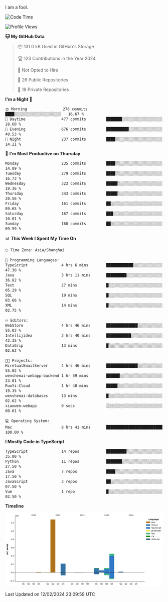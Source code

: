 I am a fool.

<!--START_SECTION:waka-->
![Code Time](http://img.shields.io/badge/Code%20Time-1%2C195%20hrs%2038%20mins-blue)

![Profile Views](http://img.shields.io/badge/Profile%20Views-0-blue)

**🐱 My GitHub Data** 

> 📦 131.0 kB Used in GitHub's Storage 
 > 
> 🏆 123 Contributions in the Year 2024
 > 
> 🚫 Not Opted to Hire
 > 
> 📜 26 Public Repositories 
 > 
> 🔑 19 Private Repositories 
 > 
**I'm a Night 🦉** 

```text
🌞 Morning                278 commits         ████░░░░░░░░░░░░░░░░░░░░░   16.67 % 
🌆 Daytime                477 commits         ███████░░░░░░░░░░░░░░░░░░   28.60 % 
🌃 Evening                676 commits         ██████████░░░░░░░░░░░░░░░   40.53 % 
🌙 Night                  237 commits         ████░░░░░░░░░░░░░░░░░░░░░   14.21 % 
```
📅 **I'm Most Productive on Thursday** 

```text
Monday                   235 commits         ████░░░░░░░░░░░░░░░░░░░░░   14.09 % 
Tuesday                  279 commits         ████░░░░░░░░░░░░░░░░░░░░░   16.73 % 
Wednesday                323 commits         █████░░░░░░░░░░░░░░░░░░░░   19.36 % 
Thursday                 343 commits         █████░░░░░░░░░░░░░░░░░░░░   20.56 % 
Friday                   161 commits         ██░░░░░░░░░░░░░░░░░░░░░░░   09.65 % 
Saturday                 167 commits         ███░░░░░░░░░░░░░░░░░░░░░░   10.01 % 
Sunday                   160 commits         ██░░░░░░░░░░░░░░░░░░░░░░░   09.59 % 
```


📊 **This Week I Spent My Time On** 

```text
🕑︎ Time Zone: Asia/Shanghai

💬 Programming Languages: 
TypeScript               4 hrs 6 mins        ████████████░░░░░░░░░░░░░   47.30 % 
Java                     3 hrs 11 mins       █████████░░░░░░░░░░░░░░░░   36.82 % 
Text                     27 mins             █░░░░░░░░░░░░░░░░░░░░░░░░   05.29 % 
SQL                      19 mins             █░░░░░░░░░░░░░░░░░░░░░░░░   03.66 % 
XML                      14 mins             █░░░░░░░░░░░░░░░░░░░░░░░░   02.75 % 

🔥 Editors: 
WebStorm                 4 hrs 46 mins       ██████████████░░░░░░░░░░░   55.03 % 
Intellijidea             3 hrs 40 mins       ███████████░░░░░░░░░░░░░░   42.35 % 
DataGrip                 13 mins             █░░░░░░░░░░░░░░░░░░░░░░░░   02.62 % 

🐱‍💻 Projects: 
HiretualEmailServer      4 hrs 46 mins       ██████████████░░░░░░░░░░░   55.02 % 
wenshenai-webapp-backend 1 hr 59 mins        ██████░░░░░░░░░░░░░░░░░░░   23.01 % 
RuoYi-Cloud              1 hr 40 mins        █████░░░░░░░░░░░░░░░░░░░░   19.35 % 
wenshenai-databases      13 mins             █░░░░░░░░░░░░░░░░░░░░░░░░   02.62 % 
xiaowen-webapp           0 secs              ░░░░░░░░░░░░░░░░░░░░░░░░░   00.01 % 

💻 Operating System: 
Mac                      8 hrs 41 mins       █████████████████████████   100.00 % 
```

**I Mostly Code in TypeScript** 

```text
TypeScript               14 repos            █████████░░░░░░░░░░░░░░░░   35.00 % 
Python                   11 repos            ███████░░░░░░░░░░░░░░░░░░   27.50 % 
Java                     7 repos             ████░░░░░░░░░░░░░░░░░░░░░   17.50 % 
JavaScript               3 repos             ██░░░░░░░░░░░░░░░░░░░░░░░   07.50 % 
Vue                      1 repo              █░░░░░░░░░░░░░░░░░░░░░░░░   02.50 % 
```



**Timeline**

![Lines of Code chart](https://raw.githubusercontent.com/VeejaLiu/VeejaLiu/master/assets/bar_graph.png)


 Last Updated on 12/02/2024 23:09:59 UTC
<!--END_SECTION:waka-->
